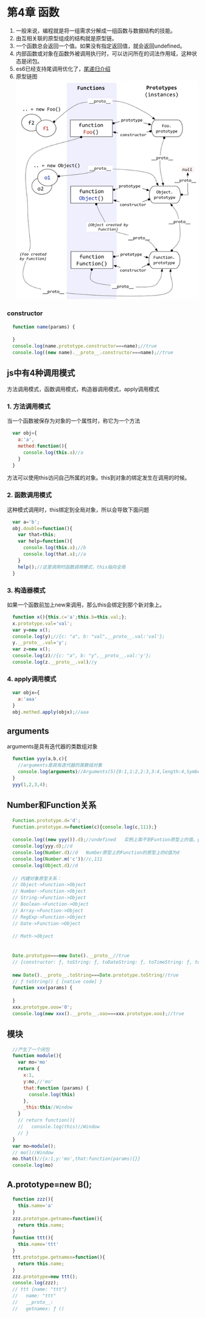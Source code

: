 # 第4章 函数

1. 一般来说，编程就是将一组需求分解成一组函数与数据结构的技能。
2. 由互相关联的原型组成的结构就是原型链。
3. 一个函数总会返回一个值。如果没有指定返回值，就会返回undefined。
4. 内部函数或对象在函数外被调用执行时，可以访问所在的词法作用域，这种状态是闭包。
5. es6已经支持尾调用优化了，[尾递归介绍](http://www.ruanyifeng.com/blog/2015/04/tail-call.html)
6. 原型链图   
![原型链](/images/Javascript语言精粹/原型链.png)

### constructor
```js
  function name(params) {

  }
  console.log(name.prototype.constructor===name);//true
  console.log((new name).__proto__.constructor===name);//true
```

## js中有4种调用模式
方法调用模式，函数调用模式，构造器调用模式，apply调用模式

### 1. 方法调用模式
当一个函数被保存为对象的一个属性时，称它为一个方法
```js
  var obj={
    a:'a',
    methed:function(){
      console.log(this.a)//a
    }
  }
```
方法可以使用this访问自己所属的对象。this到对象的绑定发生在调用的时候。

### 2. 函数调用模式
这种模式调用时，this绑定到全局对象，所以会导致下面问题
```js
  var a='b';
  obj.double=function(){
    var that=this;
    var help=function(){
      console.log(this.a);//b
      console.log(that.a);//a
    }
    help();//这里调用时函数调用模式，this指向全局
  }
```

### 3. 构造器模式
如果一个函数前加上new来调用，那么this会绑定到那个新对象上。
```js
  function x(){this.c='a';this.b=this.val;};
  x.prototype.val='val';
  var y=new x();
  console.log(y);//{c: "a", b: "val",__proto__.val:'val'};
  y.__proto__.val='y';
  var z=new x();
  console.log(z)//{c: "a", b: "y",__proto__.val:'y'};
  console.log(z.__proto__.val)//y
```

### 4. apply调用模式
```js
  var objx={
    a:'aaa'
  }
  obj.methed.apply(objx);//aaa
```

## arguments
arguments是具有迭代器的类数组对象
```js
  function yyy(a,b,c){
    //arguments是具有迭代器的类数组对象
    console.log(arguments)//Arguments(5){0:1,1:2,2:3,3:4,length:4,Symbol(Symbol.iterator): ƒ values()}
  }
  yyy(1,2,3,4);
```

## Number和Function关系
```js
  Function.prototype.d='d';
  Function.prototype.m=function(c){console.log(c,111);}

  console.log((new yyy()).d);//undefined   实例上取不到Funtion原型上的值。yyy原型上的Function的原型上d值为d
  console.log(yyy.d);//d
  console.log(Number.d)//d   Number原型上的Function的原型上的d值为d
  console.log(Number.m('c'))//c,111
  console.log(Object.d)//d

  // 内建对象原型关系：
  // Object->Function->Object
  // Number->Function->Object
  // String->Function->Object
  // Boolean->Function->Object
  // Array->Function->Object
  // RegExp->Function->Object
  // Date->Function->Object

  // Math->Object


  Date.prototype===new Date().__proto__//true
  // {constructor: ƒ, toString: ƒ, toDateString: ƒ, toTimeString: ƒ, toISOString: ƒ, …}

  new Date().__proto__.toString===Date.prototype.toString//true
  // ƒ toString() { [native code] }
  function xxx(params) {

  }
  xxx.prototype.ooo='0';
  console.log(new xxx().__proto__.ooo===xxx.prototype.ooo);//true
```

## 模块
```js
  //产生了一个闭包
  function module(){
    var mo='mo'
    return {
      x:1,
      y:mo,//'mo'
      that:function (params) {
        console.log(this)
      },
      _this:this//Window
    }
    // return function(){
    //   console.log(this)//Window
    // }
  }
  var mo=module();
  // mo()//Window
  mo.that()//{x:1,y:'mo',that:function(params){}}
  console.log(mo)
```

## A.prototype=new B();
```js
  function zzz(){
    this.name='a'
  }
  zzz.prototype.getname=function(){
    return this.name;
  }
  function ttt(){
    this.name='ttt'
  }
  ttt.prototype.getnamex=function(){
    return this.name;
  }
  zzz.prototype=new ttt();
  console.log(zzz);
  // ttt {name: "ttt"}
  //   name: "ttt"
  //   __proto__:
  //   getnamex: ƒ ()
```